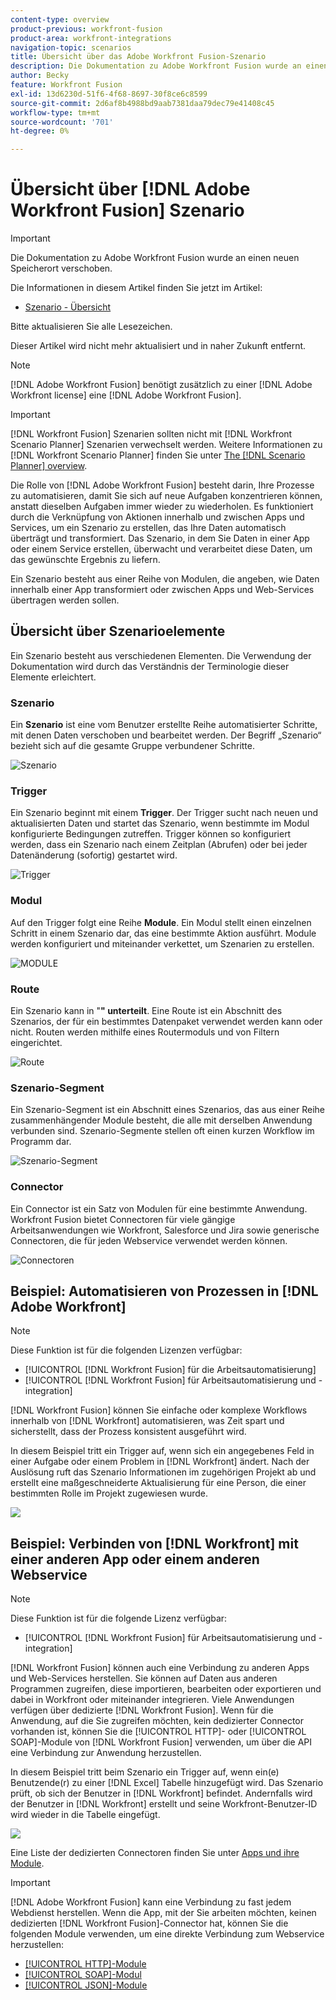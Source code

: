 ```yaml
---
content-type: overview
product-previous: workfront-fusion
product-area: workfront-integrations
navigation-topic: scenarios
title: Übersicht über das Adobe Workfront Fusion-Szenario
description: Die Dokumentation zu Adobe Workfront Fusion wurde an einen neuen Speicherort verschoben. Dieser Artikel ist veraltet, enthält jedoch einen Link zum neuen Artikel, der diese Funktion behandelt.
author: Becky
feature: Workfront Fusion
exl-id: 13d6230d-51f6-4f68-8697-30f8ce6c8599
source-git-commit: 2d6af8b4988bd9aab7381daa79dec79e41408c45
workflow-type: tm+mt
source-wordcount: '701'
ht-degree: 0%

---
```


# Übersicht über [!DNL Adobe Workfront Fusion] Szenario

>[!IMPORTANT]
>
>Die Dokumentation zu Adobe Workfront Fusion wurde an einen neuen Speicherort verschoben.
>
>Die Informationen in diesem Artikel finden Sie jetzt im Artikel:
>
>* [Szenario - Übersicht](https://experienceleague.adobe.com/docs/workfront-fusion/using/get-started-with-fusion/understand-workfront-fusion/scenario-overview.html)
>
>Bitte aktualisieren Sie alle Lesezeichen.
>
>Dieser Artikel wird nicht mehr aktualisiert und in naher Zukunft entfernt.

>[!NOTE]
>
>[!DNL Adobe Workfront Fusion] benötigt zusätzlich zu einer [!DNL Adobe Workfront license] eine [!DNL Adobe Workfront Fusion].

>[!IMPORTANT]
>
>[!DNL Workfront Fusion] Szenarien sollten nicht mit [!DNL Workfront Scenario Planner] Szenarien verwechselt werden. Weitere Informationen zu [!DNL Workfront Scenario Planner] finden Sie unter [The [!DNL Scenario Planner] overview](../../scenario-planner/scenario-planner-overview.md).

Die Rolle von [!DNL Adobe Workfront Fusion] besteht darin, Ihre Prozesse zu automatisieren, damit Sie sich auf neue Aufgaben konzentrieren können, anstatt dieselben Aufgaben immer wieder zu wiederholen. Es funktioniert durch die Verknüpfung von Aktionen innerhalb und zwischen Apps und Services, um ein Szenario zu erstellen, das Ihre Daten automatisch überträgt und transformiert. Das Szenario, in dem Sie Daten in einer App oder einem Service erstellen, überwacht und verarbeitet diese Daten, um das gewünschte Ergebnis zu liefern.

Ein Szenario besteht aus einer Reihe von Modulen, die angeben, wie Daten innerhalb einer App transformiert oder zwischen Apps und Web-Services übertragen werden sollen.

## Übersicht über Szenarioelemente

Ein Szenario besteht aus verschiedenen Elementen. Die Verwendung der Dokumentation wird durch das Verständnis der Terminologie dieser Elemente erleichtert.

### Szenario

Ein **Szenario** ist eine vom Benutzer erstellte Reihe automatisierter Schritte, mit denen Daten verschoben und bearbeitet werden. Der Begriff „Szenario“ bezieht sich auf die gesamte Gruppe verbundener Schritte.

![Szenario](assets/entire-scenario-scenario.png)

### Trigger

Ein Szenario beginnt mit einem **Trigger**. Der Trigger sucht nach neuen und aktualisierten Daten und startet das Szenario, wenn bestimmte im Modul konfigurierte Bedingungen zutreffen. Trigger können so konfiguriert werden, dass ein Szenario nach einem Zeitplan (Abrufen) oder bei jeder Datenänderung (sofortig) gestartet wird.

![Trigger ](assets/scenario-trigger.png)

### Modul

Auf den Trigger folgt eine Reihe **Module**. Ein Modul stellt einen einzelnen Schritt in einem Szenario dar, das eine bestimmte Aktion ausführt. Module werden konfiguriert und miteinander verkettet, um Szenarien zu erstellen.

![MODULE](assets/scenario-module.png)

### Route

Ein Szenario kann in &quot;**&quot; unterteilt**. Eine Route ist ein Abschnitt des Szenarios, der für ein bestimmtes Datenpaket verwendet werden kann oder nicht. Routen werden mithilfe eines Routermoduls und von Filtern eingerichtet.

![Route](assets/scenario-route.png)

### Szenario-Segment

Ein Szenario-Segment ist ein Abschnitt eines Szenarios, das aus einer Reihe zusammenhängender Module besteht, die alle mit derselben Anwendung verbunden sind. Szenario-Segmente stellen oft einen kurzen Workflow im Programm dar.

![Szenario-Segment](assets/scenario-segment.png)

### Connector

Ein Connector ist ein Satz von Modulen für eine bestimmte Anwendung. Workfront Fusion bietet Connectoren für viele gängige Arbeitsanwendungen wie Workfront, Salesforce und Jira sowie generische Connectoren, die für jeden Webservice verwendet werden können.

![Connectoren](assets/scenario-connectors.png)



## Beispiel: Automatisieren von Prozessen in [!DNL Adobe Workfront]

>[!NOTE]
>
>Diese Funktion ist für die folgenden Lizenzen verfügbar:
>
>* [!UICONTROL [!DNL Workfront Fusion] für die Arbeitsautomatisierung]
>* [!UICONTROL [!DNL Workfront Fusion] für Arbeitsautomatisierung und -integration]

[!DNL Workfront Fusion] können Sie einfache oder komplexe Workflows innerhalb von [!DNL Workfront] automatisieren, was Zeit spart und sicherstellt, dass der Prozess konsistent ausgeführt wird.

In diesem Beispiel tritt ein Trigger auf, wenn sich ein angegebenes Feld in einer Aufgabe oder einem Problem in [!DNL Workfront] ändert. Nach der Auslösung ruft das Szenario Informationen im zugehörigen Projekt ab und erstellt eine maßgeschneiderte Aktualisierung für eine Person, die einer bestimmten Rolle im Projekt zugewiesen wurde.

![](assets/fusion-template-example-350x102.png)

## Beispiel: Verbinden von [!DNL Workfront] mit einer anderen App oder einem anderen Webservice

>[!NOTE]
>
>Diese Funktion ist für die folgende Lizenz verfügbar:
>
>* [!UICONTROL [!DNL Workfront Fusion] für Arbeitsautomatisierung und -integration]
>

[!DNL Workfront Fusion] können auch eine Verbindung zu anderen Apps und Web-Services herstellen. Sie können auf Daten aus anderen Programmen zugreifen, diese importieren, bearbeiten oder exportieren und dabei in Workfront oder miteinander integrieren. Viele Anwendungen verfügen über dedizierte [!DNL Workfront Fusion]. Wenn für die Anwendung, auf die Sie zugreifen möchten, kein dedizierter Connector vorhanden ist, können Sie die [!UICONTROL HTTP]- oder [!UICONTROL SOAP]-Module von [!DNL Workfront Fusion] verwenden, um über die API eine Verbindung zur Anwendung herzustellen.

In diesem Beispiel tritt beim Szenario ein Trigger auf, wenn ein(e) Benutzende(r) zu einer [!DNL Excel] Tabelle hinzugefügt wird. Das Szenario prüft, ob sich der Benutzer in [!DNL Workfront] befindet. Andernfalls wird der Benutzer in [!DNL Workfront] erstellt und seine Workfront-Benutzer-ID wird wieder in die Tabelle eingefügt.

![](assets/fusion-integration-example--350x171.png)

Eine Liste der dedizierten Connectoren finden Sie unter [Apps und ihre Module](../../workfront-fusion/apps-and-their-modules/apps-and-their-modules.md).

>[!IMPORTANT]
>
>[!DNL Adobe Workfront Fusion] kann eine Verbindung zu fast jedem Webdienst herstellen. Wenn die App, mit der Sie arbeiten möchten, keinen dedizierten [!DNL Workfront Fusion]-Connector hat, können Sie die folgenden Module verwenden, um eine direkte Verbindung zum Webservice herzustellen:
>
>* [[!UICONTROL HTTP]-Module](../../workfront-fusion/apps-and-their-modules/http-modules/http-modules-1.md)
>* [[!UICONTROL SOAP]-Modul](../../workfront-fusion/apps-and-their-modules/soap-module.md)
>* [[!UICONTROL JSON]-Module](../../workfront-fusion/apps-and-their-modules/json-modules.md)
>
